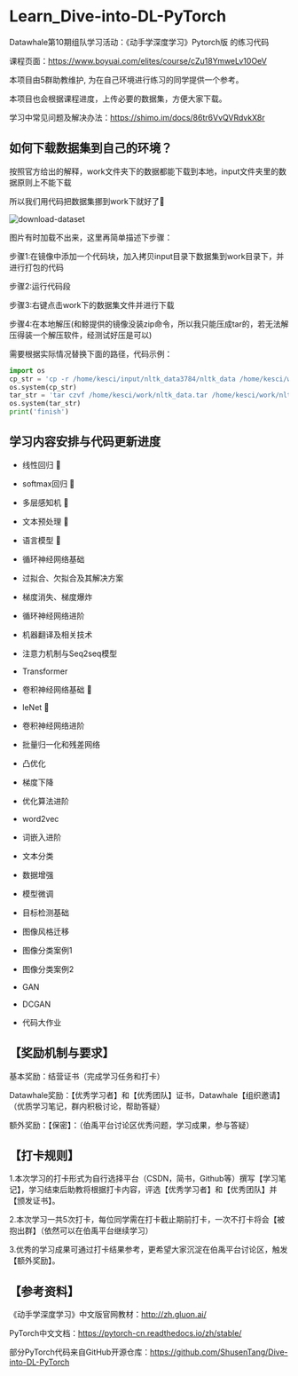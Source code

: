 # Learn_Dive-into-DL-PyTorch

Datawhale第10期组队学习活动：《动手学深度学习》Pytorch版 的练习代码

课程页面：https://www.boyuai.com/elites/course/cZu18YmweLv10OeV

本项目由5群助教维护, 为在自己环境进行练习的同学提供一个参考。

本项目也会根据课程进度，上传必要的数据集，方便大家下载。

学习中常见问题及解决办法：https://shimo.im/docs/86tr6VvQVRdvkX8r

## 如何下载数据集到自己的环境？

按照官方给出的解释，work文件夹下的数据都能下载到本地，input文件夹里的数据原则上不能下载

所以我们用代码把数据集挪到work下就好了:tada:

![download-dataset](https://github.com/monkeyDemon/Learn_Dive-into-DL-PyTorch/tree/master/imgs/download_dataset.jpg)

图片有时加载不出来，这里再简单描述下步骤：

步骤1:在镜像中添加一个代码块，加入拷贝input目录下数据集到work目录下，并进行打包的代码

步骤2:运行代码段

步骤3:右键点击work下的数据集文件并进行下载

步骤4:在本地解压(和鲸提供的镜像没装zip命令，所以我只能压成tar的，若无法解压得装一个解压软件，经测试好压是可以)

需要根据实际情况替换下面的路径，代码示例：

``` python
import os
cp_str = 'cp -r /home/kesci/input/nltk_data3784/nltk_data /home/kesci/work'
os.system(cp_str)
tar_str = 'tar czvf /home/kesci/work/nltk_data.tar /home/kesci/work/nltk_data'
os.system(tar_str)
print('finish')
```


## 学习内容安排与代码更新进度

* 线性回归 :beer:

* softmax回归 :beer:

* 多层感知机 :beer:

* 文本预处理 :beer:

* 语言模型 :beer:

* 循环神经网络基础

* 过拟合、欠拟合及其解决方案

* 梯度消失、梯度爆炸

* 循环神经网络进阶

* 机器翻译及相关技术

* 注意力机制与Seq2seq模型

* Transformer

* 卷积神经网络基础 :beer:

* leNet :beer:

* 卷积神经网络进阶

* 批量归一化和残差网络

* 凸优化

* 梯度下降

* 优化算法进阶

* word2vec

* 词嵌入进阶

* 文本分类

* 数据增强

* 模型微调

* 目标检测基础

* 图像风格迁移

* 图像分类案例1

* 图像分类案例2

* GAN

* DCGAN

* 代码大作业


## 【奖励机制与要求】

基本奖励：结营证书（完成学习任务和打卡）

Datawhale奖励：【优秀学习者】和【优秀团队】证书，Datawhale【组织邀请】（优质学习笔记，群内积极讨论，帮助答疑）

额外奖励：【保密】：（伯禹平台讨论区优秀问题，学习成果，参与答疑）



## 【打卡规则】

1.本次学习的打卡形式为自行选择平台（CSDN，简书，Github等）撰写【学习笔记】，学习结束后助教将根据打卡内容，评选【优秀学习者】和【优秀团队】并【颁发证书】。

2.本次学习一共5次打卡，每位同学需在打卡截止期前打卡，一次不打卡将会【被抱出群】（依然可以在伯禹平台继续学习）

3.优秀的学习成果可通过打卡结果参考，更希望大家沉淀在伯禹平台讨论区，触发【额外奖励】。


## 【参考资料】

《动手学深度学习》中文版官网教材：http://zh.gluon.ai/ 

PyTorch中文文档：https://pytorch-cn.readthedocs.io/zh/stable/

部分PyTorch代码来自GitHub开源仓库：https://github.com/ShusenTang/Dive-into-DL-PyTorch
